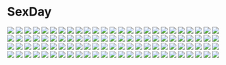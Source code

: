 # SexDay
![](https://konachan.com/jpeg/df0cd1afe8bc7cee350e0e0c2c24c10b/Konachan.com%20-%20268296%20hapymaher%20koku%20purple_software%20spread_legs%20toriumi_arisu%20uncensored.jpg)
![](https://konachan.com/jpeg/df14de8bb506628484b51b44227c4d54/Konachan.com%20-%2034627%20hiiragi_kagami%20hiiragi_tsukasa%20lucky_star.jpg)
![](https://konachan.com/jpeg/23f2433b88fd23b25cebb8006e6db18d/Konachan.com%20-%20290640%20bikini%20blush%20breasts%20clouds%20fang%20green_eyes%20kuroonehalf%20long_hair%20ponytail%20pyrrha_nikos%20red_hair%20rwby%20sky%20swimsuit%20water%20watermark.jpg)
![](https://konachan.com/image/d7fc30c23527728b8ee3a5d864863a6b/Konachan.com%20-%2078487%20anago%20bow%20cape%20cat%20chibi%20ditto%20doll%20group%20haro%20hat%20k-on%21%20kirby%20lugia%20male%20mask%20maya%20mayaa%20mew%20miko%20ofuda%20plue%20saki%20scar%20waldo%20wally%20wings%20wink%20xatu.jpg)
![](https://konachan.com/image/80d3e41c927e726a5a8ad2d04bfc8064/Konachan.com%20-%20302507%20aqua_hair%20crown%20dress%20flowers%20headdress%20mitu_yang%20rem_%28re%3Azero%29%20re%3Azero_kara_hajimeru_isekai_seikatsu%20short_hair%20wedding_attire.jpg)
![](https://konachan.com/image/e6c7da54e4a393ee0378736fc393c9e1/Konachan.com%20-%2031900%20blush%20favorite%20game_cg%20happy_margaret%21%20kokonoka%20night%20purple_eyes%20purple_hair%20short_hair%20tsuwabuki_akira.jpg)
![](https://konachan.com/image/510d2bddb6ad5f024737a3cc15c293db/Konachan.com%20-%20118042%20dark_skin%20sazaki_ichiri%20tagme%20white.jpg)
![](https://konachan.com/jpeg/561263207bb8f230aaf20eb949e049f7/Konachan.com%20-%20166829%202girls%20aida_mana%20bed%20blue_eyes%20blue_hair%20blush%20book%20braids%20glasses%20hishikawa_rikka%20inoshishi%20long_hair%20precure%20red_eyes%20red_hair%20short_hair%20wink.jpg)
![](https://konachan.com/image/e7f5a73eba9f9c0c045a769d90830267/Konachan.com%20-%20222399%20anus%20ass%20bandaid%20hat%20hoodie%20kneehighs%20long_hair%20purple_eyes%20purple_hair%20pussy%20sport%20twintails%20upskirt%20vocaloid%20voiceroid%20wet%20yuzuki_yukari.jpg)
![](https://konachan.com/jpeg/2f5de2e938e0a38591e9011199fb147d/Konachan.com%20-%20299676%20bicycle%20black_hair%20blush%20brown_eyes%20kyak_bamboo%20original%20scarf%20school_uniform%20short_hair%20snow%20winter.jpg)
![](https://konachan.com/image/57dccb06752eabca12664206a898a452/Konachan.com%20-%2037432%20breasts%20fingering%20nipples%20pussy%20pussy_juice%20spread_pussy%20thighhighs%20uncensored.jpg)
![](https://konachan.com/image/bde14cc00887b34914f5caf3048edb39/Konachan.com%20-%20114645%20akai_ito%20butterfly%20flowers%20hatou_yumei%20japanese_clothes%20moon%20night%20purple_eyes%20purple_hair%20short_hair%20tree%20vector%20water%20yukata.jpg)
![](https://konachan.com/image/8a45ceb718490d95dbb1c9c334076926/Konachan.com%20-%20150621%20hatsune_miku%20kyang692%20vocaloid.jpg)
![](https://konachan.com/image/df60a6f19e23c62e9564aa16cc0e865e/Konachan.com%20-%2093604%20aqua_eyes%20aqua_hair%20breasts%20cleavage%20gun%20hatsune_miku%20megurine_luka%20miku_append%20shiika_sadamasa%20skirt%20thighhighs%20twintails%20vocaloid%20weapon.jpg)
![](https://konachan.com/jpeg/f8538d1a85d6271b4dd24e5947153233/Konachan.com%20-%20281593%20blue_eyes%20breasts%20cleavage%20dragon%20dress%20headdress%20kanekiru%20leaves%20long_hair%20orange_hair%20original%20skull%20summer_dress%20water.jpg)
![](https://konachan.com/image/bc7871ec1061cc8b3342c5f178d4a16a/Konachan.com%20-%20203280%20aliasing%20aqua_eyes%20bisonbison%20brown_hair%20chitanda_eru%20cropped%20dress%20hyouka%20male%20oreki_houtarou%20park%20ponytail%20purple_eyes.jpg)
![](https://konachan.com/image/493cd4c29d1e6b74b0d7a8d8af642ab7/Konachan.com%20-%20259885%202girls%20aqua_eyes%20aqua_hair%20black_hair%20breasts%20closers%20japanese_clothes%20long_hair%20nipples%20no_bra%20nopan%20phone%20tagme_%28artist%29%20tagme_%28character%29.jpg)
![](https://konachan.com/jpeg/f0769c40731a943a673bb4298e6735c7/Konachan.com%20-%20282628%20ass%20bikini%20blush%20clouds%20drums%20green_eyes%20group%20guitar%20hat%20instrument%20long_hair%20microphone%20navel%20sky%20swimsuit%20teddy_bear%20twintails%20watermark%20wings.jpg)
![](https://konachan.com/image/ebf9f3a37c34143e97a0f5ec9a112fb6/Konachan.com%20-%20268645%20asa_no_ha%20blush%20green_hair%20hat%20jpeg_artifacts%20loli%20long_hair%20orange_eyes%20original%20panties%20pantyhose%20school_uniform%20twintails%20underwear.jpg)
![](https://konachan.com/image/f27626edc5a63f496758fa9ce0d91a1e/Konachan.com%20-%20165681%20butterfly%20city%20clouds%20hatsune_miku%20headphones%20instrument%20long_hair%20microphone%20nidy-2d-%20piano%20sky%20thighhighs%20twintails%20vocaloid.jpg)
![](https://konachan.com/image/da1362657fc6a2f8200776a3ca4e0552/Konachan.com%20-%20209451%20ayano_aishi%20blood%20ponytail%20red_eyes%20school_uniform%20signed%20tagme_%28artist%29%20yandere_simulator.jpg)
![](https://konachan.com/image/5d2ee03bd2c6fc54515f1dfa26491a50/Konachan.com%20-%20126464%202girls%20kiss%20marakimi%20pink_hair%20shoujo_ai%20skirt%20tagme%20thighhighs.jpg)
![](https://konachan.com/image/9a7f6c177aa576ad9fd9a6ad43603ff7/Konachan.com%20-%20281187%20anthropomorphism%20black_eyes%20black_hair%20blush%20breasts%20kusaka_souji%20long_hair%20male%20mikuma_%28kancolle%29%20navel%20nipples%20nude%20pubic_hair%20sex%20twintails.jpg)
![](https://konachan.com/jpeg/5d5f7aa373f825342b0d8bdf31026c9d/Konachan.com%20-%20259424%20animal%20animal_ears%20azur_lane%20black_eyes%20black_hair%20dog%20flowers%20foxgirl%20japanese_clothes%20kimono%20lolita_fashion%20long_hair%20tagme_%28artist%29%20waifu2x.jpg)
![](https://konachan.com/jpeg/2aa46e11525da38f35194102b8cfe133/Konachan.com%20-%20283053%20blue_eyes%20boots%20demon%20eyepatch%20green_hair%20honey_strap%20horns%20military%20naruwe%20pointed_ears%20scythe%20sekishiro_mico%20short_hair%20tie%20uniform%20weapon%20white.jpg)
![](https://konachan.com/image/d76c2d17745f4dbfb8d0095b0a06c8f5/Konachan.com%20-%20178495%20blonde_hair%20blue_eyes%20flowers%20horns%20ladic%20mecha%20original%20robot%20twintails.jpg)
![](https://konachan.com/jpeg/bd5a5b504e7b36f511f3abca2ef6637f/Konachan.com%20-%20187681%20aisuru_tsuma_reina_no_uwaki_kokuhaku%20atelier_sakura%20breasts%20brown_hair%20censored%20game_cg%20kawashima_reina%20long_hair%20nipples%20nude%20penis%20pussy%20sex%20water.jpg)
![](https://konachan.com/image/6fbc637b536923c8a210409dba739944/Konachan.com%20-%2062953%202girls%20bed%20book%20bra%20brown_eyes%20brown_hair%20long_hair%20misaka_mikoto%20open_shirt%20pink_eyes%20shirai_kuroko%20short_hair%20tanaka_haruka%20underwear%20undressing.jpg)
![](https://konachan.com/image/fb82ff33dc5d66c614fd71d274f7dbfe/Konachan.com%20-%20158099%202girls%20ana_coppola%20blonde_hair%20blue_eyes%20brown_eyes%20brown_hair%20glasses%20ichigo_mashimaro%20loli%20long_hair%20sakuragi_matsuri%20sezamyan%20short_hair.jpg)
![](https://konachan.com/image/5caae527aba32eaed8f92aa340b668ba/Konachan.com%20-%2016481%20bikini%20breasts%20cleavage%20gray_hair%20guerilla_stunt_studio%20original%20red_eyes%20swimsuit.jpg)
![](https://konachan.com/image/127dc09a6c3e9c7383b00b1477a9a7ab/Konachan.com%20-%2099915%20aqua_eyes%20aqua_hair%20blonde_hair%20blue_eyes%20blue_hair%20brown_hair%20flowers%20gloves%20group%20kagamine_len%20kaito%20male%20meiko%20nekodon%20pink_eyes%20pink_hair%20vocaloid.jpg)
![](https://konachan.com/jpeg/0ba83b4d0229622bd5dea4d7f7452da7/Konachan.com%20-%20307085%202girls%20animal_ears%20aqua_eyes%20blush%20braids%20cropped%20foxgirl%20gradient%20hololive%20kurokami_fubuki%20long_hair%20purple_hair%20red_eyes%20shirakami_fubuki%20white_hair.jpg)
![](https://konachan.com/image/2f334233b52080a2f2b731dbc23fb72f/Konachan.com%20-%2013520%20fuura_kafuka%20sayonara_zetsubou_sensei.jpg)
![](https://konachan.com/image/d5a829bbfabe45d8115b27e9fe053029/Konachan.com%20-%20226624%20animal%20anthropomorphism%20bird%20blonde_hair%20boots%20g3_%28girls_frontline%29%20garter%20girls_frontline%20gun%20hc%20kneehighs%20long_hair%20purple_eyes%20uniform%20weapon.jpg)
![](https://konachan.com/image/ece45dbc846feac05f31a60db51eb77d/Konachan.com%20-%2081459%20anus%20aqua_eyes%20blonde_hair%20breasts%20carina_verritti%20kakesu%20long_hair%20navel%20nipples%20nude%20pussy%20spread_legs%20third-party_edit%20uncensored.jpg)
![](https://konachan.com/image/ad285d7e95467fcbb7dca3f2a9ec681d/Konachan.com%20-%2029970%20artoria_pendragon_%28all%29%20fate_%28series%29%20fate_stay_night%20matou_sakura%20saber%20tohsaka_rin.jpg)
![](https://konachan.com/image/506700a9d149edb68fa0308f1ebef20b/Konachan.com%20-%2076778%20animal%20breasts%20green_eyes%20green_hair%20japanese_clothes%20kochiya_sanae%20miko%20snake%20touhou.jpg)
![](https://konachan.com/image/b0b61b82baa5c64a28b54e59ecb616d1/Konachan.com%20-%2019064%20black_hair%20blonde_hair%20haruno_sakura%20headband%20male%20naruto%20pink_hair%20uchiha_sasuke%20uzumaki_naruto.jpg)
![](https://konachan.com/jpeg/6a3b27c0ae734ece7dbbbfe101dc55dc/Konachan.com%20-%20282330%20animal_ears%20azur_lane%20black_hair%20breasts%20flowers%20foxgirl%20gloves%20headband%20long_hair%20nipples%20panties%20pussy%20rose%20stockings%20uncensored%20underwear%20waifu2x.jpg)
![](https://konachan.com/jpeg/596dcc093991ce56626e9c92b118121b/Konachan.com%20-%20293459%20bra%20breasts%20censored%20game_cg%20hatsufuji_shizuku%20nipples%20orc_soft%20panties%20sex%20suruga_kuroitsu%20underwear.jpg)
![](https://konachan.com/image/9a9a0a6554d60a78e0eac5775b536c6c/Konachan.com%20-%2056532%20holysnow%20original.jpg)
![](https://konachan.com/image/284a9fb7b3974a86e905715943b7c97f/Konachan.com%20-%20107406%20amanokobako%20animal_ears%20blue_eyes%20blush%20bow%20dress%20konpaku_youmu%20loli%20myon%20pantyhose%20pepepe%20socks%20tail%20touhou.jpg)
![](https://konachan.com/image/2b729ae9fbb8b24840b727bc99c2c89a/Konachan.com%20-%2091546%20breasts%20christmas%20hat%20nipples%20nude%20purple_hair%20red_eyes%20short_hair%20touhou%20yasaka_kanako.jpg)
![](https://konachan.com/image/8688971a0361128de1b72dd57568e50f/Konachan.com%20-%20259966%20anthropomorphism%20breast_hold%20breasts%20brown_eyes%20brown_hair%20cleavage%20cum%20headband%20kantai_collection%20lolicept%20no_bra%20paizuri%20torn_clothes.jpg)
![](https://konachan.com/image/ea73fcb4f37a4d959f788f4812a06570/Konachan.com%20-%2021900%20augustic_pieces%20feena_fam_earthlight%20hozumi_sayaka%20panties%20school_uniform%20thighhighs%20underwear%20yoake_mae_yori_ruri_iro_na%20zettai_ryouiki.jpg)
![](https://konachan.com/image/9a21d2ad38ae44fc3ab6587179de5956/Konachan.com%20-%20137944%20bed%20blush%20breasts%20censored%20favorite%20game_cg%20kogasaka_chinami%20kogasaka_you%20nipples%20open_shirt%20pajamas%20penis%20pussy%20pussy_juice%20sex%20shida_kazuhiro%20wet.jpg)
![](https://konachan.com/image/5c1541c4bd45753edb207bb452125217/Konachan.com%20-%20304635%20azur_lane%20bed%20blush%20breasts%20cleavage%20drink%20goth-loli%20gray_hair%20guitar%20instrument%20long_hair%20panties%20red_eyes%20signed%20stockings%20twintails%20underwear.jpg)
![](https://konachan.com/jpeg/2d3110b9801408d0be6a175df8040089/Konachan.com%20-%20241670%20brown_eyes%20brown_hair%20clouds%20combat_vehicle%20grass%20green_eyes%20itsumi_erika%20nishizumi_maho%20nishizumi_miho%20short_hair%20shorts%20sky%20treeware%20water.jpg)
![](https://konachan.com/jpeg/415a6726c7a00059257617667594ecdb/Konachan.com%20-%2037003%20blonde_hair%20blue_eyes%20brown_eyes%20brown_hair%20kashimashi%20long_hair%20rei%20rei%27s_room%20scan%20school_uniform%20short_hair.jpg)
![](https://konachan.com/image/96ae759835b57c39b7e10d5e3c81e71a/Konachan.com%20-%2024952%20animal_ears%20foxgirl%20houden_eizou%20japanese_clothes%20miko%20tenko_kuugen%20wagaya_no_oinari-sama%20white.jpg)
![](https://konachan.com/jpeg/0de0683e44c7dbebf542498492835517/Konachan.com%20-%20284231%20anthropomorphism%20azur_lane%20black_hair%20blue_eyes%20boots%20breasts%20cleavage%20drink%20garter%20goggles%20hat%20long_hair%20skirt%20techgirl%20yu_ni_t.jpg)
![](https://konachan.com/image/564cb7c00d6e09f33ecd3711c98737a3/Konachan.com%20-%20281495%20breasts%20brown_hair%20cleavage%20condom%20cum%20hayabusa%20no_bra%20open_shirt%20original%20red_eyes%20short_hair.jpg)
![](https://konachan.com/image/475f7bc332ef0da958ab381cf866c693/Konachan.com%20-%20175841%20brown_hair%20card_captor_sakura%20food%20green_eyes%20ice_cream%20kinomoto_sakura%20moonknives%20underwear.jpg)
![](https://konachan.com/jpeg/1d2ea20e0f4a6a1dd66f451649ec3797/Konachan.com%20-%20303826%20azur_lane%20bikini_top%20blue_eyes%20breasts%20gloves%20microphone%20pink_hair%20purple_eyes%20pussy%20scarf%20short_hair%20shorts%20thighhighs%20uncensored%20white_hair.jpg)
![](https://konachan.com/jpeg/63b30e9a2c8140ede52ba92211bcb001/Konachan.com%20-%20195528%20aircraft%20armor%20bunny_ears%20bunnygirl%20cape%20glasses%20goggles%20gray_hair%20group%20hat%20mecha%20military%20reisen%20scarf%20touhou%20u-joe%20umbrella%20uniform%20weapon.jpg)
![](https://konachan.com/jpeg/2ae6160b211842373d021e216b6a0d3f/Konachan.com%20-%20215421%20blue_eyes%20blue_hair%20blush%20close%20kawashiro_nitori%20short_hair%20tagme_%28artist%29%20touhou.jpg)
![](https://konachan.com/image/1368181b2a9ed34a58b3a891b2db1951/Konachan.com%20-%20194648%20aoiakamaou%20black_hair%20blood%20gun%20monochrome%20original%20red_eyes%20school_uniform%20short_hair%20skirt%20thighhighs%20weapon%20zettai_ryouiki.jpg)
![](https://konachan.com/image/e2fe3ad0c53b907c32cc3d11550d1122/Konachan.com%20-%20143157%20blue_eyes%20blue_hair%20blush%20hatsune_miku%20long_hair%20ranka224%20skirt%20thighhighs%20tie%20twintails%20vocaloid%20zettai_ryouiki.jpg)
![](https://konachan.com/jpeg/3166cf99b06ae4fc395d3a67b38368da/Konachan.com%20-%20233618%20aqua_hair%20bai_yemeng%20blue_eyes%20cropped%20hatsune_miku%20headphones%20long_hair%20skirt%20thighhighs%20tie%20twintails%20vocaloid%20waifu2x.jpg)
![](https://konachan.com/jpeg/c7aa00affccda92f2e34717bced76694/Konachan.com%20-%20160633%20blonde_hair%20blue_eyes%20computer%20game_cg%20headphones%20iizuki_tasuku%20lovely_x_cation%20lovely_x_cation_2%20yoshinoya_seine.jpg)
![](https://konachan.com/image/26a1449cf3980a5a4da06c5fb33efe43/Konachan.com%20-%20291664%20applecaramel_%28acaramel%29%20blonde_hair%20butterfly%20drink%20flowers%20hat%20long_hair%20moon%20night%20original%20paper%20red_eyes%20rose%20watermark.jpg)
![](https://konachan.com/image/a0ea1d06178341e631c986e8a03d9021/Konachan.com%20-%2040597%20aqua_eyes%20aqua_hair%20blue_eyes%20hatsune_miku%20nacht%20skirt%20stars%20thighhighs%20tie%20twintails%20vocaloid.jpg)
![](https://konachan.com/jpeg/079d1ef41902426d4f2ec2992c05f658/Konachan.com%20-%20156691%20black_hair%20blade_%26_soul%20boots%20eyepatch%20gloves%20gun%20long_hair%20po_hwa_ran%20tokitaka_%28amaterath%29%20twintails%20weapon%20white_hair%20yellow_eyes.jpg)
![](https://konachan.com/jpeg/99b70ea528fb1e27690757a2ca5c3d76/Konachan.com%20-%20227692%20annin_doufu%20barefoot%20cat_smile%20hayami_kanade%20ichinose_shiki%20idolmaster%20idolmaster_cinderella_girls%20ninomiya_asuka%20sunset%20water.jpg)
![](https://konachan.com/image/339bb3270a4338e0adc30fb0516d4b13/Konachan.com%20-%2068713%20crying%20glasses%20nagato_yuki%20school_uniform%20suzumiya_haruhi_no_yuutsu.jpg)
![](https://konachan.com/image/e4c056ef39e4a5226df8306c6c130a83/Konachan.com%20-%20234591%20aqua_hair%20blush%20emia_%28castilla%29%20flowers%20grass%20headdress%20long_hair%20petals%20pink_eyes%20purple_hair%20sleeping%20tree%20twintails%20umbrella%20water%20yomi_%28p%26d%29.jpg)
![](https://konachan.com/image/c4c69480d8f4e037c1a8771a68e44844/Konachan.com%20-%20288988%20animal_ears%20blonde_hair%20blue_eyes%20blush%20catgirl%20collar%20dress%20drink%20flowers%20food%20gloves%20long_hair%20original%20pantyhose%20rose%20sakura_oriko%20tail.jpg)
![](https://konachan.com/jpeg/818bf0a92a2013675a098de02ce5d477/Konachan.com%20-%20195518%20bikini%20black_hair%20blue_eyes%20breasts%20cleavage%20game_cg%20long_hair%20manazuru_misaki%20moonstone%20natsu_no_iro_no_nostalgia%20swimsuit%20water%20yamakaze_ran.jpg)
![](https://konachan.com/image/ecbfab47d64bc640002076b4486cd2e8/Konachan.com%20-%20117672%20blush%20cosplay%20gokou_ruri%20kousaka_kirino%20kousaki_rui%20ore_no_imouto_ga_konna_ni_kawaii_wake_ga_nai%20panties%20panty_%26_stocking_with_garterbelt%20underwear.jpg)
![](https://konachan.com/jpeg/a0259138ae8ce7f082c731ce442580ba/Konachan.com%20-%20248945%20blush%20braids%20breasts%20hat%20kazenokaze%20no_bra%20open_shirt%20panties%20sakayanagi_arisu%20short_hair%20thighhighs%20underwear.jpg)
![](https://konachan.com/image/954e08849a21450c9932035d900e1512/Konachan.com%20-%20300514%20aliasing%20blue_eyes%20blue_hair%20blush%20close%20gochuumon_wa_usagi_desu_ka%3F%20kafuu_chino%20loli%20moso_%28mousou_temporary%29%20uniform%20waitress.jpg)
![](https://konachan.com/jpeg/6a901dcc9541072300f3616ac2a65b2c/Konachan.com%20-%20283149%20blush%20kantoku%20kurumi_%28kantoku%29%20original%20pink_eyes%20pink_hair%20third-party_edit%20towel%20wet%20white.jpg)
![](https://konachan.com/image/4a4496a9d06b9878293ef1b48e0498ee/Konachan.com%20-%2076483%202girls%20akiyama_mio%20bikini%20k-on%21%20nakano_azusa%20swimsuit.jpg)
![](https://konachan.com/image/8ca2365b4d64d881c12251df5e45589f/Konachan.com%20-%20243184%20clouds%20knyt%20mecha%20muv-luv%20sky%20sword%20weapon.jpg)
![](https://konachan.com/jpeg/575b0b0459da0584816bd4db4f5482b2/Konachan.com%20-%20102416%20itou_noiji%20katana%20long_hair%20school_uniform%20shakugan_no_shana%20shana%20sword%20thighhighs%20weapon%20white.jpg)
![](https://konachan.com/image/46fdead774a951bc0357585dec7e0476/Konachan.com%20-%20259897%20achyue%20all_male%20animal%20blonde_hair%20boots%20building%20clouds%20gloves%20grass%20horse%20link_%28zelda%29%20long_hair%20male%20pointed_ears%20ponytail%20scenic%20sky%20sword%20weapon.jpg)
![](https://konachan.com/jpeg/bcf23502b4857de18218d821d9af7b0e/Konachan.com%20-%20162216%20animal_ears%20bell%20braids%20drink%20foxgirl%20japanese_clothes%20long_hair%20original%20red_eyes%20saeki_touma%20sake%20tail%20white_hair.jpg)
![](https://konachan.com/jpeg/0c2f1bdef07d38dbada243c8899c393d/Konachan.com%20-%2078046%20blush%20bra%20breasts%20cleavage%20garter_belt%20japanese_clothes%20kimono%20panties%20purple_hair%20shintaro%20stockings%20thighhighs%20underwear.jpg)
![](https://konachan.com/image/ef73903a92d411aa6598ea34e0a4deff/Konachan.com%20-%20272482%20blush%20breasts%20cccpo%20censored%20nipples%20panties%20pantyhose%20penis%20purple_eyes%20purple_hair%20pussy%20sex%20short_hair%20skirt%20spread_legs%20underwear%20wink.jpg)
![](https://konachan.com/image/1ae50055e22d5714b617e29d48b81e4d/Konachan.com%20-%2094516%202girls%20barefoot%20beach%20bikini%20blue_hair%20blush%20breasts%20cleavage%20drink%20index%20itsuwa%20loli%20long_hair%20navel%20nyantype%20scan%20swimsuit%20underboob%20water.jpg)
![](https://konachan.com/jpeg/1d4a294d34f17b2d93c7e681fac770ef/Konachan.com%20-%2034043%20fujiyoshi_harumi%20glasses%20sayonara_zetsubou_sensei.jpg)
![](https://konachan.com/image/302afcbbc683304bc195a7d7dc51d04c/Konachan.com%20-%2019551%20love_hina.jpg)
![](https://konachan.com/image/6e951333ade5893398b44edca28ba938/Konachan.com%20-%20222242%20bai_yemeng%20cropped%20original%20pixiv_fantasia%20tian_ling_qian_ye.jpg)
![](https://konachan.com/image/7c02bcba961d17d8a4d5ee7dae19f80c/Konachan.com%20-%20102235%20black_hair%20dragon%20fuji_choko%20japanese_clothes%20original%20red_eyes%20water.jpg)
![](https://konachan.com/jpeg/d99e1ea459c3ce34e780ee4d83108fb3/Konachan.com%20-%20227423%20ass%20black_hair%20blue_eyes%20breasts%20hewsack%20kill_la_kill%20matoi_ryuuko%20red_hair%20thighhighs%20transparent.jpg)
![](https://konachan.com/image/ae744dab52fdb6a853ed41e2b85e81f6/Konachan.com%20-%20254995%20azur_lane%20black_hair%20blush%20breasts%20censored%20foxgirl%20long_hair%20military%20nipples%20open_shirt%20penis%20pussy%20spread_legs%20tears%20thighhighs%20uniform%20yellow_eyes.jpg)
![](https://konachan.com/jpeg/e40227c3e8720d2367d9640885c5e77b/Konachan.com%20-%20107186%20akisoba%20blush%20game_cg%20mina_plum_hellsing%20panties%20pink_hair%20rpg_gakuen%20striped_panties%20underwear.jpg)
![](https://konachan.com/image/51e192ded75130738c86297b95dd590f/Konachan.com%20-%20177746%20choker%20glasses%20gray_hair%20japanese_clothes%20jpeg_artifacts%20male%20morichika_rinnosuke%20orange_eyes%20shade%20short_hair%20sunakumo%20touhou%20yakumo_yukari.jpg)
![](https://konachan.com/image/2097f2455a5662e9e0edf4a75c023ba4/Konachan.com%20-%20262413%20jinn_avalon%20techgirl%20violet_evergarden%20violet_evergarden_%28character%29.jpg)
![](https://konachan.com/image/fc47586f5b254d9fb1527dda3912df03/Konachan.com%20-%20142621%20blonde_hair%20chainsaw%20cripple-tan%20.flow%20knife%20madotsuki%20sabitsuki%20seccom_masada%20tagme_%28artist%29%20urotsuki%20white_hair%20yume_2kki%20yume_nikki.jpg)
![](https://konachan.com/image/e50d8f4701b718f4e22860f3698b0e27/Konachan.com%20-%2044545%20chidori_kaname%20full_metal_panic%20sagara_sousuke.jpg)
![](https://konachan.com/image/e482e34479fbffdcd4bb36240abcc4f1/Konachan.com%20-%20201284%20bow%20breasts%20choker%20cleavage%20drink%20eyepatch%20flowers%20gloves%20group%20headband%20midnight%20original%20pink_hair%20red_eyes%20ribbons%20sake%20tail%20tattoo%20water%20wristwear.jpg)
![](https://konachan.com/image/0515bb80c45b6ae37b6b49eec890a8b1/Konachan.com%20-%2049793%20akizuki_ritsuko%20chibi%20futami_ami%20futami_mami%20ganaha_hibiki%20group%20hagiwara_yukiho%20hoshii_miki%20idolmaster%20twins.jpg)
![](https://konachan.com/jpeg/fa6f193d75ca2dee0ee9569a05edd2d1/Konachan.com%20-%20276834%20bow%20brown_hair%20flowers%20hakurei_reimu%20headdress%20japanese_clothes%20long_hair%20miko%20purple_eyes%20thighhighs%20touhou%20tsurukame.jpg)
![](https://konachan.com/jpeg/6d59791e251f747f1a0b5fe262f6e606/Konachan.com%20-%20151762%20game_cg%20ryuuyoku_no_melodia%20selphie_lainlut%20tenmaso%20whirlpool.jpg)
![](https://konachan.com/image/16a47cd4d1ef91aa8d42c553310b34f1/Konachan.com%20-%20166324%20bodysuit%20gradient%20hat%20long_hair%20observerz%20orange_hair%20original%20red_eyes%20skintight%20tail%20weapon.jpg)
![](https://konachan.com/image/95f9da97f57d344eca216baa4738cef3/Konachan.com%20-%2036722%20arpeggio.jpg)
![](https://konachan.com/image/09503ecfa1b918f41e9a7efbbc3964d4/Konachan.com%20-%20116849%20boots%20cube%20kantoku%20loli%20pink_eyes%20pink_hair%20scan%20short_hair%20skirt%20tagme%20your_diary%20yua.jpg)
![](https://konachan.com/jpeg/66df6f0ac3c8046d19a62a0a12523cd3/Konachan.com%20-%20256022%202girls%20azur_lane%20barefoot%20bikini%20blonde_hair%20blush%20breasts%20garter%20green_eyes%20long_hair%20navel%20orange_eyes%20swimsuit%20throtem%20twintails%20water%20white_hair.jpg)
![](https://konachan.com/image/caec46e157152a9d27490c21ade3c0d8/Konachan.com%20-%2099269%20animal_ears%20ass%20kanchou_%28karaja%29%20sakamoto_mio%20skirt%20strike_witches%20tail%20upskirt.jpg)
